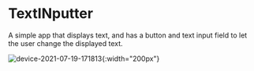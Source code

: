 # TextINputter

A simple app that displays text, and has a button and text input field to let the user change the displayed text.

![device-2021-07-19-171813](https://user-images.githubusercontent.com/5016806/126243565-3a2ed6ba-939f-4639-800f-905608b6bc86.png){:width="200px"}
